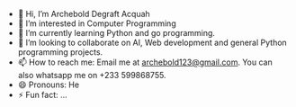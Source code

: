 - 👋 Hi, I’m Archebold Degraft Acquah
- 👀 I’m interested in Computer Programming
- 🌱 I’m currently learning Python and go programming.
- 💞️ I’m looking to collaborate on AI, Web development and general Python programming projects.
- 📫 How to reach me: Email me at archebold123@gmail.com. You can also whatsapp me on +233 599868755.
- 😄 Pronouns: He
- ⚡ Fun fact: ...

<!---
archebold-degraft-acquah/archebold-degraft-acquah is a ✨ special ✨ repository because its `README.md` (this file) appears on your GitHub profile.
You can click the Preview link to take a look at your changes.
--->
